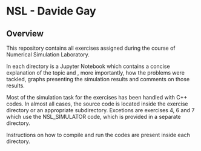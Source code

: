 # NSL - Davide Gay

## Overview
This repository contains all exercises assigned during the course of Numerical Simulation Laboratory.

In each directory is a Jupyter Notebook which contains a concise explanation of the topic and , more importantly, how the problems were tackled, graphs presenting the simulation results and comments on those results.

Most of the simulation task for the exercises has been handled with C++ codes. In almost all cases, the source code is located inside the exercise directory or an appropriate subdirectory. Excetions are exercises 4, 6 and 7 which use the NSL_SIMULATOR code, which is provided in a separate directory.

Instructions on how to compile and run the codes are present inside each directory.